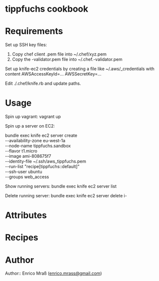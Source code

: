 # tippfuchs cookbook

# Requirements

Set up SSH key files:
 1) Copy chef client .pem file into ~/.chef/xyz.pem
 2) Copy the <organization>-validator.pem file into ~/.chef.<organization>-validator.pem

Set up knife-ec2 credentials by creating a file like
  ~/.aws/<organization>_credentials
with content
  AWSAccessKeyId=...
  AWSSecretKey=...

Edit ./.chef/knife.rb and update paths.

# Usage

Spin up vagrant:
  vagrant up

Spin up a server on EC2:

  bundle exec knife ec2 server create \
    --availability-zone eu-west-1a \
    --node-name tippfuchs.sandbox \
    --flavor t1.micro \
    --image ami-808675f7 \
    --identity-file ~/.ssh/aws_tippfuchs.pem \
    --run-list "recipe[tippfuchs::default]" \
    --ssh-user ubuntu \
    --groups web_access

Show running servers:
  bundle exec knife ec2 server list
  
Delete running server:
  bundle exec knife ec2 server delete i-<id>

# Attributes

# Recipes

# Author

Author:: Enrico Mraß (<enrico.mrass@gmail.com>)
